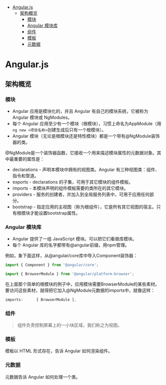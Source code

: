 <!-- TOC -->

- [Angular.js](#angularjs)
    - [架构概览](#架构概览)
        - [模块](#模块)
        - [Angular 模块库](#angular-模块库)
        - [组件](#组件)
        - [模板](#模板)
        - [元数据](#元数据)

<!-- /TOC -->

# Angular.js

## 架构概览

### 模块
- Angular 应用是模块化的，并且 Angular 有自己的模块系统，它被称为 Angular 模块或 NgModules。
- 每个 Angular 应用至少有一个模块（根模块），习惯上命名为AppModule（用`ng new <项目名称>`创建生成后只有一个根模块）。
- Angular 模块（无论是根模块还是特性模块）都是一个带有@NgModule装饰器的类。

@NgModule是一个装饰器函数，它接收一个用来描述模块属性的元数据对象。其中最重要的属性是：

- declarations - 声明本模块中拥有的视图类。Angular 有三种视图类：组件、指令和管道。
- exports - declarations 的子集，可用于其它模块的组件模板。
- imports - 本模块声明的组件模板需要的类所在的其它模块。
- providers - 服务的创建者，并加入到全局服务列表中，可用于应用任何部分。
- bootstrap - 指定应用的主视图（称为根组件），它是所有其它视图的宿主。只有根模块才能设置bootstrap属性。

### Angular 模块库
- Angular 提供了一组 JavaScript 模块。可以把它们看做库模块。
- 每个 Angular 库的名字都带有@angular前缀，用npm管理。

例如，象下面这样，从@angular/core库中导入Component装饰器：
``` js
import { Component } from '@angular/core';

import { BrowserModule } from '@angular/platform-browser';
```
在上面那个简单的根模块的例子中，应用模块需要BrowserModule的某些素材。要访问这些素材，就得把它加入@NgModule元数据的imports中，就像这样：
``` js
imports:      [ BrowserModule ],
```

### 组件

> 组件负责控制屏幕上的一小块区域，我们称之为视图。

### 模板

模板以 HTML 形式存在，告诉 Angular 如何渲染组件。

### 元数据 

元数据告诉 Angular 如何处理一个类。
